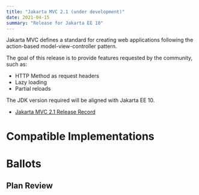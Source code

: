```yaml
---
title: "Jakarta MVC 2.1 (under development)"
date: 2021-04-15
summary: "Release for Jakarta EE 10"
---
```


Jakarta MVC defines a standard for creating web applications following the action-based model-view-controller pattern.

The goal of this release is to provide features requested by the community, such as: 

* HTTP Method as request headers
* Lazy loading
* Partial reloads

The JDK version required will be aligned with Jakarta EE 10.

* [Jakarta MVC 2.1 Release Record](https://projects.eclipse.org/projects/ee4j.mvc/releases/2.1)

# Compatible Implementations


# Ballots

## Plan Review
<!--
The Specification Committee Ballot concluded successfully on 2021-xx-xx with the following results.

| Representative                     | Representative for: |  Vote  |
|------------------------------------|---------------------|--------|
| Kenji Kazumura                     | Fujitsu             |      |
| Dan Bandera, Kevin Sutter          | IBM                 |      |
| Ed Bratt, Dmitry Kornilov          | Oracle              |      |
| Andrew Pielage, Matt Gill          | Payara              |      |
| Scott Stark, Mark Little           | Red Hat             |      |
| David Blevins, Jean-Louis Monteiro | Tomitribe           |      |
| Ivar Grimstad                      | EE4J PMC            |      |
| Marcelo Ancelmo, Martijn Verburg   | Participant Members |      |
| Werner Keil                        | Committer Members   |      |
| Scott (Congquan) Wang              | Enterprise Members  |      |
|                                    | **Total**           | **** |

The ballot was run in the [jakarta.ee-spec mailing list]()
-->